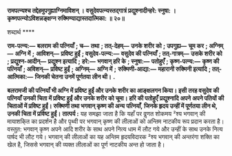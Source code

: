 **रामपत्न्यश्च तद्देहमुपगुह्याग्निमाविशन् ।** **वसुदेवपत्न्यस्तद्गात्रं प्रद्युश्नादीन्हरे: स्नुषा: ।** **कृष्णपत्न्योऽविशन्नङ्क्षग्न रुक्मिण्याद्यास्तदात्मिका: ॥ २०॥** 

शब्दार्थ **** 

**राम-पत्न्य:—** **बलराम की पत्नियाँ** **; च—** **तथा** **; तत्-देहम्—** **उनके शरीर को** **; उपगुह्य—** **चूम कर** **; अग्निम्—** **अग्नि में** **;** **आविशन्—** **प्रविष्ट हुईं** **; वसुदेव-पत्न्य:—** **वसुदेव की पत्नियाँ** **; तत्-गात्रम्—** **उसके शरीर को** **; प्रद्युश्न-आदीन्—** **प्रद्युश्न इत्यादि** **;** **हरे:—** **भगवान् हरि के** **; स्नुषा:—** **पतोहुएँ** **; कृष्ण-पत्न्य:—** **कृष्ण की पत्नियाँ** **; अविशन्—** **प्रविष्ट हुईं** **; अग्निम्—** **अग्नि में** **;** **रुक्मिणी-आद्या:—** **महारानी रुक्मिनी इत्यादि** **; तत्-आत्मिका:—** **जिनकी चेतना उनमें पूर्णतया लीन थी।** **.** 

**बलरामजी की पत्नियाँ भी अग्नि में प्रविष्ट हुईं और उनके शरीर का आङ्क्षलगन किया। इसी** **तरह वसुदेव की पत्नियाँ उनकी चिता में प्रविष्ट हुईं और उनके शरीर को चूमा। हरि की पतोहुएँ** **प्रद्युश्नादि अपने अपने पतियों की चिताओं में प्रविष्ट हुईं। रुक्मिणी तथा भगवान् कृष्ण की अन्य** **पत्नियाँ, जिनके हृदय उन्हीं में पूर्णतया लीन थे, उनकी चिता में प्रविष्ट हुईं।** **तात्पर्य :** यह समझा जाता है कि यहाँ पर वॢणत शोकमय ²श्य भगवान् की मायाशकि्त का प्रदर्शन है और पृथ्वी पर भगवान् कृष्ण की लीलाओं को अन्तिम नाटकीय रूप प्रदान करता है। वस्तुत: भगवान् कृष्ण अपने आदि शरीर के साथ अपने नित्य धाम में लौट गये और उन्हीं के साथ उनके नित्य पार्षद भी लौट गये। भगवान् की लीलाओं का यह अन्तिम हृदयविदारक ²श्य भगवान् की अन्तरंगा शक्ति का खेल है, जिससे भगवान् की व्यक्त लीलाओं का पूर्ण नाटकीय अन्त हो जाता है।  